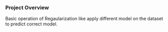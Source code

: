 ### Project Overview

 Basic operation of Regaularization like apply different model on the dataset to predict correct model.


